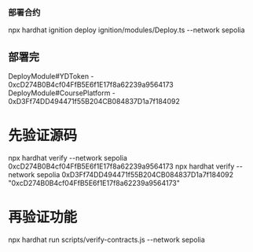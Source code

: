 ### 部署合约

npx hardhat ignition deploy ignition/modules/Deploy.ts --network sepolia

## 部署完
DeployModule#YDToken - 0xcD274B0B4cf04FfB5E6f1E17f8a62239a9564173
DeployModule#CoursePlatform - 0xD3Ff74DD494471f55B204CB084837D1a7f184092


# 先验证源码
npx hardhat verify --network sepolia 0xcD274B0B4cf04FfB5E6f1E17f8a62239a9564173
npx hardhat verify --network sepolia 0xD3Ff74DD494471f55B204CB084837D1a7f184092 "0xcD274B0B4cf04FfB5E6f1E17f8a62239a9564173"

# 再验证功能
npx hardhat run scripts/verify-contracts.js --network sepolia